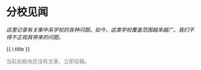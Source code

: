 # 分校见闻

*这里记录有关衡中系学校的各种问题。如今，这类学校覆盖范围越来越广。我们不得不正视其带来的问题。*

<div v-for="i in $article()">
    <p>
        <router-link :to="i.path">{{ i.title }}</router-link>
    </p>
</div>

<p style="color:grey" v-if="$article().length === 0">当前此板块还没有文章，立即<router-link to="../contribute">投稿</router-link>。</p>
